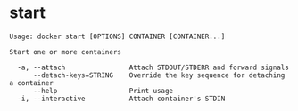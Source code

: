 <!--[metadata]>
+++
title = "start"
description = "The start command description and usage"
keywords = ["Start, container, stopped"]
[menu.main]
parent = "smn_cli"
+++
<![end-metadata]-->

# start

    Usage: docker start [OPTIONS] CONTAINER [CONTAINER...]

    Start one or more containers

      -a, --attach                Attach STDOUT/STDERR and forward signals
          --detach-keys=STRING    Override the key sequence for detaching a container
          --help                  Print usage
      -i, --interactive           Attach container's STDIN
